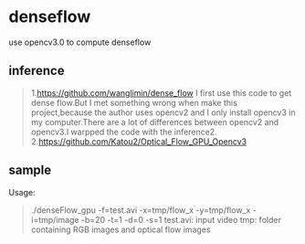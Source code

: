 # denseflow
use opencv3.0 to compute denseflow
## inference
>1.https://github.com/wanglimin/dense_flow
>I first use this code to get dense flow.But I met something wrong when make this project,because the author uses opencv2 and I only install opencv3 in my computer.There are a lot of differences between opencv2 and opencv3.I warpped the code with the inference2.
>2.https://github.com/Katou2/Optical_Flow_GPU_Opencv3
## sample
Usage:
>./denseFlow_gpu -f=test.avi -x=tmp/flow_x -y=tmp/flow_x -i=tmp/image -b=20 -t=1 -d=0 -s=1
>test.avi: input video
>tmp: folder containing RGB images and optical flow images
